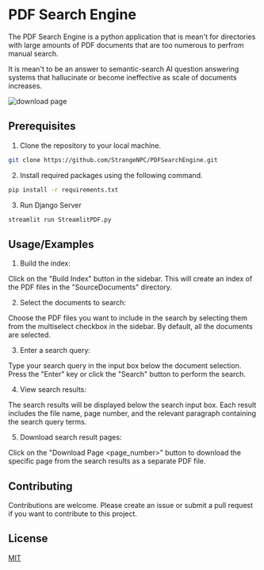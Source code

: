 
# PDF Search Engine


The PDF Search Engine is a python application that is mean't for directories with large amounts of PDF documents that are too numerous to perfrom manual search.

It is mean't to be an answer to semantic-search AI question answering systems that hallucinate or become ineffective as scale of documents increases.


![download page](https://github.com/StrangeNPC/PDFSearchEngine/assets/95240891/ff4b8f57-3824-4ac2-8121-6f6111a1e2d6)



## Prerequisites

1. Clone the repository to your local machine.

```bash
git clone https://github.com/StrangeNPC/PDFSearchEngine.git
```

2. Install required packages using the following command.

```bash
pip install -r requirements.txt
```
3. Run Django Server

```bash
streamlit run StreamlitPDF.py

```
## Usage/Examples


1. Build the index:

Click on the "Build Index" button in the sidebar. This will create an index of the PDF files in the "SourceDocuments" directory.


2. Select the documents to search:

Choose the PDF files you want to include in the search by selecting them from the multiselect checkbox in the sidebar. By default, all the documents are selected.


3. Enter a search query:

Type your search query in the input box below the document selection. Press the "Enter" key or click the "Search" button to perform the search.

4. View search results:

The search results will be displayed below the search input box. Each result includes the file name, page number, and the relevant paragraph containing the search query terms.

5. Download search result pages:

Click on the "Download Page <page_number>" button to download the specific page from the search results as a separate PDF file.


## Contributing

Contributions are welcome. Please create an issue or submit a pull request if you want to contribute to this project.



## License

[MIT](https://choosealicense.com/licenses/mit/)

